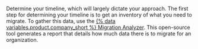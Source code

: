 Determine your timeline, which will largely dictate your approach. The first step for determining your timeline is to get an inventory of what you need to migrate. To gather this data, use the [{% data variables.product.company_short %} Migration Analyzer](https://github.com/github/gh-migration-analyzer). This open-source tool generates a report that details how much data there is to migrate for an organization.